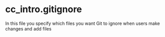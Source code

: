 # cc_intro.gitignore
In this file you specify which files you want Git to ignore when users make changes and add files
